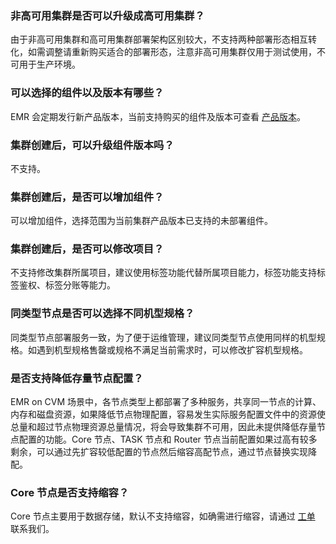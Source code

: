 ### 非高可用集群是否可以升级成高可用集群？
由于非高可用集群和高可用集群部署架构区别较大，不支持两种部署形态相互转化，如需调整请重新购买适合的部署形态，注意非高可用集群仅用于测试使用，不可用于生产环境。

### 可以选择的组件以及版本有哪些？
EMR 会定期发行新产品版本，当前支持购买的组件及版本可查看 [产品版本](https://intl.cloud.tencent.com/document/product/1026/46456)。

### 集群创建后，可以升级组件版本吗？
不支持。

### 集群创建后，是否可以增加组件？
可以增加组件，选择范围为当前集群产品版本已支持的未部署组件。

### 集群创建后，是否可以修改项目？
不支持修改集群所属项目，建议使用标签功能代替所属项目能力，标签功能支持标签鉴权、标签分账等能力。

### 同类型节点是否可以选择不同机型规格？
同类型节点部署服务一致，为了便于运维管理，建议同类型节点使用同样的机型规格。如遇到机型规格售罄或规格不满足当前需求时，可以修改扩容机型规格。

### 是否支持降低存量节点配置？
EMR on CVM 场景中，各节点类型上都部署了多种服务，共享同一节点的计算、内存和磁盘资源，如果降低节点物理配置，容易发生实际服务配置文件中的资源使总量和超过节点物理资源总量情况，将会导致集群不可用，因此未提供降低存量节点配置的功能。Core 节点、TASK 节点和 Router 节点当前配置如果过高有较多剩余，可以通过先扩容较低配置的节点然后缩容高配节点，通过节点替换实现降配。

### Core 节点是否支持缩容？
Core 节点主要用于数据存储，默认不支持缩容，如确需进行缩容，请通过 [工单](https://console.cloud.tencent.com/workorder/category) 联系我们。
